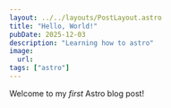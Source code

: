 ```yaml
---
layout: ../../layouts/PostLayout.astro
title: "Hello, World!"
pubDate: 2025-12-03
description: "Learning how to astro"
image:
  url:
tags: ["astro"]
---
```


Welcome to my _first_ Astro blog post!
